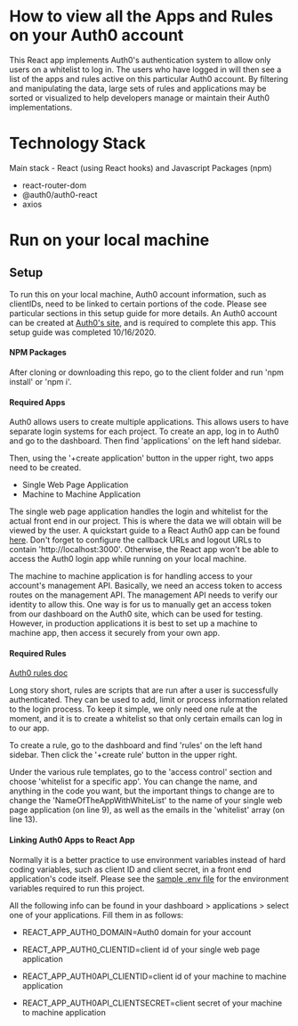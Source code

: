 # How to view all the Apps and Rules on your Auth0 account

This React app implements Auth0's authentication system to allow only users on a whitelist to log in. The users who have logged in will then see a list of the apps and rules active on this particular Auth0 account. By filtering and manipulating the data, large sets of rules and applications may be sorted or visualized to help developers manage or maintain their Auth0 implementations.

# Technology Stack

Main stack - React (using React hooks) and Javascript
Packages (npm)
  * react-router-dom
  * @auth0/auth0-react
  * axios 
  
# Run on your local machine

## Setup

To run this on your local machine, Auth0 account information, such as clientIDs, need to be linked to certain portions of the code. Please see particular sections in this setup guide for more details. An Auth0 account can be created at [Auth0's site](https://auth0.com/), and is required to complete this app. This setup guide was completed 10/16/2020.

#### NPM Packages

After cloning or downloading this repo, go to the client folder and run 'npm install' or 'npm i'.  

#### Required Apps 

Auth0 allows users to create multiple applications. This allows users to have separate login systems for each project. To create an app, log in to Auth0 and go to the dashboard. Then find 'applications' on the left hand sidebar. 

Then, using the '+create application' button in the upper right, two apps need to be created. 
  * Single Web Page Application 
  * Machine to Machine Application
  
The single web page application handles the login and whitelist for the actual front end in our project. This is where the data we will obtain will be viewed by the user. A quickstart guide to a React Auth0 app can be found [here](https://auth0.com/docs/quickstart/spa/react). Don't forget to configure the callback URLs and logout URLs to contain 'http://localhost:3000'. Otherwise, the React app won't be able to access the Auth0 login app while running on your local machine. 

The machine to machine application is for handling access to your account's management API. Basically, we need an access token to access routes on the management API. The management API needs to verify our identity to allow this. One way is for us to manually get an access token from our dashboard on the Auth0 site, which can be used for testing. However, in production applications it is best to set up a machine to machine app, then access it securely from your own app.

#### Required Rules

[Auth0 rules doc](https://auth0.com/docs/rules)

Long story short, rules are scripts that are run after a user is successfully authenticated. They can be used to add, limit or process information related to the login process. To keep it simple, we only need one rule at the moment, and it is to create a whitelist so that only certain emails can log in to our app. 

To create a rule, go to the dashboard and find 'rules' on the left hand sidebar. Then click the '+create rule' button in the upper right.

Under the various rule templates, go to the 'access control' section and choose 'whitelist for a specific app'. You can change the name, and anything in the code you want, but the important things to change are to change the 'NameOfTheAppWithWhiteList' to the name of your single web page application (on line 9), as well as the emails in the 'whitelist' array (on line 13). 


#### Linking Auth0 Apps to React App

Normally it is a better practice to use environment variables instead of hard coding variables, such as client ID and client secret, in a front end application's code itself. Please see the [sample .env file](https://github.com/drewhsu86/auth0-react-ruleviewer/blob/master/.env.sample) for the environment variables required to run this project.

All the following info can be found in your dashboard > applications > select one of your applications. Fill them in as follows: 

  * REACT_APP_AUTH0_DOMAIN=Auth0 domain for your account
  * REACT_APP_AUTH0_CLIENTID=client id of your single web page application

  * REACT_APP_AUTH0API_CLIENTID=client id of your machine to machine application
  * REACT_APP_AUTH0API_CLIENTSECRET=client secret of your machine to machine application






